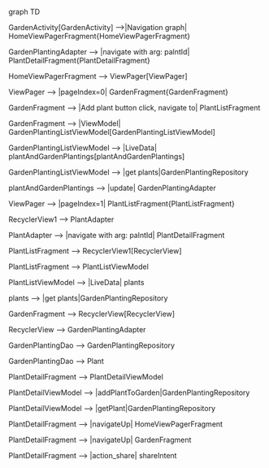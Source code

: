 graph TD

GardenActivity[GardenActivity] -->|Navigation graph| HomeViewPagerFragment{HomeViewPagerFragment}

GardenPlantingAdapter --> |navigate with arg: palntId| PlantDetailFragment{PlantDetailFragment}

HomeViewPagerFragment --> ViewPager[ViewPager]

ViewPager --> |pageIndex=0| GardenFragment{GardenFragment}

GardenFragment --> |Add plant button click, navigate to| PlantListFragment

GardenFragment --> |ViewModel| GardenPlantingListViewModel[GardenPlantingListViewModel]

GardenPlantingListViewModel --> |LiveData| plantAndGardenPlantings[plantAndGardenPlantings]

GardenPlantingListViewModel --> |get plants|GardenPlantingRepository

plantAndGardenPlantings --> |update| GardenPlantingAdapter

ViewPager --> |pageIndex=1| PlantListFragment{PlantListFragment}

RecyclerView1 --> PlantAdapter

PlantAdapter --> |navigate with arg: palntId| PlantDetailFragment

PlantListFragment --> RecyclerView1[RecyclerView]

PlantListFragment --> PlantListViewModel

PlantListViewModel --> |LiveData| plants

plants --> |get plants|GardenPlantingRepository

GardenFragment --> RecyclerView[RecyclerView]

RecyclerView --> GardenPlantingAdapter

GardenPlantingDao --> GardenPlantingRepository

GardenPlantingDao --> Plant

PlantDetailFragment --> PlantDetailViewModel

PlantDetailViewModel --> |addPlantToGarden|GardenPlantingRepository

PlantDetailViewModel --> |getPlant|GardenPlantingRepository

PlantDetailFragment --> |navigateUp| HomeViewPagerFragment

PlantDetailFragment --> |navigateUp| GardenFragment

PlantDetailFragment --> |action_share| shareIntent